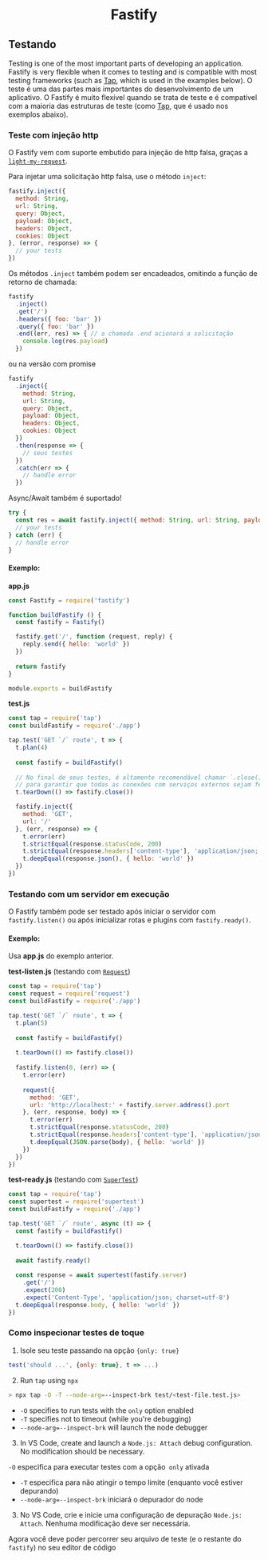 <h1 align="center">Fastify</h1>

## Testando
Testing is one of the most important parts of developing an application. Fastify is very flexible when it comes to testing and is compatible with most testing frameworks (such as [Tap](https://www.npmjs.com/package/tap), which is used in the examples below).
O teste é uma das partes mais importantes do desenvolvimento de um aplicativo. O Fastify é muito flexível quando se trata de teste e é compatível com a maioria das estruturas de teste (como [Tap](https://www.npmjs.com/package/tap), que é usado nos exemplos abaixo).

<a name="inject"></a>
### Teste com injeção http
O Fastify vem com suporte embutido para injeção de http falsa, graças a [`light-my-request`](https://github.com/fastify/light-my-request).

Para injetar uma solicitação http falsa, use o método `inject`:
```js
fastify.inject({
  method: String,
  url: String,
  query: Object,
  payload: Object,
  headers: Object,
  cookies: Object
}, (error, response) => {
  // your tests
})
```

Os métodos `.inject` também podem ser encadeados, omitindo a função de retorno de chamada:

```js
fastify
  .inject()
  .get('/')
  .headers({ foo: 'bar' })
  .query({ foo: 'bar' })
  .end((err, res) => { // a chamada .end acionará a solicitação
    console.log(res.payload)
  })
```

ou na versão com promise

```js
fastify
  .inject({
    method: String,
    url: String,
    query: Object,
    payload: Object,
    headers: Object,
    cookies: Object
  })
  .then(response => {
    // seus testes
  })
  .catch(err => {
    // handle error
  })
```

Async/Await também é suportado!
```js
try {
  const res = await fastify.inject({ method: String, url: String, payload: Object, headers: Object })
  // your tests
} catch (err) {
  // handle error
}
```

#### Exemplo:

**app.js**
```js
const Fastify = require('fastify')

function buildFastify () {
  const fastify = Fastify()

  fastify.get('/', function (request, reply) {
    reply.send({ hello: 'world' })
  })
  
  return fastify
}

module.exports = buildFastify
```

**test.js**
```js
const tap = require('tap')
const buildFastify = require('./app')

tap.test('GET `/` route', t => {
  t.plan(4)
  
  const fastify = buildFastify()
  
  // No final de seus testes, é altamente recomendável chamar `.close()`
  // para garantir que todas as conexões com serviços externos sejam fechadas.
  t.tearDown(() => fastify.close())

  fastify.inject({
    method: 'GET',
    url: '/'
  }, (err, response) => {
    t.error(err)
    t.strictEqual(response.statusCode, 200)
    t.strictEqual(response.headers['content-type'], 'application/json; charset=utf-8')
    t.deepEqual(response.json(), { hello: 'world' })
  })
})
```
### Testando com um servidor em execução
O Fastify também pode ser testado após iniciar o servidor com `fastify.listen()` ou após inicializar rotas e plugins com `fastify.ready()`.

#### Exemplo:

Usa **app.js** do exemplo anterior.

**test-listen.js** (testando com [`Request`](https://www.npmjs.com/package/request))
```js
const tap = require('tap')
const request = require('request')
const buildFastify = require('./app')

tap.test('GET `/` route', t => {
  t.plan(5)
  
  const fastify = buildFastify()
  
  t.tearDown(() => fastify.close())
  
  fastify.listen(0, (err) => {
    t.error(err)
    
    request({
      method: 'GET',
      url: 'http://localhost:' + fastify.server.address().port
    }, (err, response, body) => {
      t.error(err)
      t.strictEqual(response.statusCode, 200)
      t.strictEqual(response.headers['content-type'], 'application/json; charset=utf-8')
      t.deepEqual(JSON.parse(body), { hello: 'world' })
    })
  })
})
```

**test-ready.js** (testando com [`SuperTest`](https://www.npmjs.com/package/supertest))
```js
const tap = require('tap')
const supertest = require('supertest')
const buildFastify = require('./app')

tap.test('GET `/` route', async (t) => {
  const fastify = buildFastify()

  t.tearDown(() => fastify.close())
  
  await fastify.ready()
  
  const response = await supertest(fastify.server)
    .get('/')
    .expect(200)
    .expect('Content-Type', 'application/json; charset=utf-8')
  t.deepEqual(response.body, { hello: 'world' })
})
```

### Como inspecionar testes de toque
1. Isole seu teste passando na opção `{only: true}`
```javascript
test('should ...', {only: true}, t => ...)
```
2. Run `tap` using `npx`
```bash
> npx tap -O -T --node-arg=--inspect-brk test/<test-file.test.js>
```
- `-O` specifies to run tests with the `only` option enabled
- `-T` specifies not to timeout (while you're debugging)
- `--node-arg=--inspect-brk` will launch the node debugger
3. In VS Code, create and launch a `Node.js: Attach` debug configuration. No modification should be necessary.

`-O` especifica para executar testes com a opção` only` ativada
- `-T` especifica para não atingir o tempo limite (enquanto você estiver depurando)
- `--node-arg=--inspect-brk` iniciará o depurador do node
3. No VS Code, crie e inicie uma configuração de depuração `Node.js: Attach`. Nenhuma modificação deve ser necessária.

Agora você deve poder percorrer seu arquivo de teste (e o restante do `fastify`) no seu editor de código

